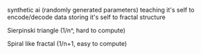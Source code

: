 synthetic ai (randomly generated parameters)
teaching it's self to encode/decode data
storing it's self to fractal structure


Sierpinski triangle (1/n^, hard to compute)

Spiral like fractal (1/n+1, easy to compute)
